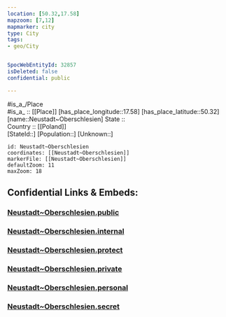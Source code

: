 ```yaml
---
location: [50.32,17.58] 
mapzoom: [7,12] 
mapmarker: city 
type: City
tags:
- geo/City


SpocWebEntityId: 32857
isDeleted: false
confidential: public

---
```

#is_a_/Place  
#is_a_ :: [[Place]] 
[has_place_longitude::17.58] 
[has_place_latitude::50.32] 
[name::Neustadt~Oberschlesien] 
State ::  
Country :: [[Poland]]  
[StateId::] 
[Population::] 
[Unknown::] 


```leaflet
id: Neustadt~Oberschlesien
coordinates: [[Neustadt~Oberschlesien]] 
markerFile: [[Neustadt~Oberschlesien]] 
defaultZoom: 11 
maxZoom: 18
```


## Confidential Links & Embeds: 

### [Neustadt~Oberschlesien.public](/_public/\Earth\Continent\Europe\Europe~East\Poland\Provinces~Poland\Opole\CityNeustadt~Oberschlesien.public.md) 

### [Neustadt~Oberschlesien.internal](/_internal/\Earth\Continent\Europe\Europe~East\Poland\Provinces~Poland\Opole\CityNeustadt~Oberschlesien.internal.md) 

### [Neustadt~Oberschlesien.protect](/_protect/\Earth\Continent\Europe\Europe~East\Poland\Provinces~Poland\Opole\CityNeustadt~Oberschlesien.protect.md) 

### [Neustadt~Oberschlesien.private](/_private/\Earth\Continent\Europe\Europe~East\Poland\Provinces~Poland\Opole\CityNeustadt~Oberschlesien.private.md) 

### [Neustadt~Oberschlesien.personal](/_personal/\Earth\Continent\Europe\Europe~East\Poland\Provinces~Poland\Opole\CityNeustadt~Oberschlesien.personal.md) 

### [Neustadt~Oberschlesien.secret](/_secret/\Earth\Continent\Europe\Europe~East\Poland\Provinces~Poland\Opole\CityNeustadt~Oberschlesien.secret.md)

